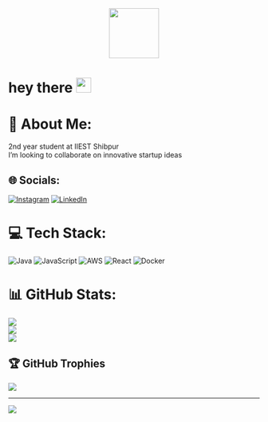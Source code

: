 <div id="header" align="center">
  <img src="https://media.giphy.com/media/M9gbBd9nbDrOTu1Mqx/giphy.gif" width="100"/>
</div>

<h1>
  hey there
  <img src="https://media.giphy.com/media/hvRJCLFzcasrR4ia7z/giphy.gif" width="30px"/>
</h1>

# 💫 About Me:
2nd year student at IIEST Shibpur<br>I’m looking to collaborate on innovative startup ideas


## 🌐 Socials:
[![Instagram](https://img.shields.io/badge/Instagram-%23E4405F.svg?logo=Instagram&logoColor=white)](https://instagram.com/_zx.shjwe_) [![LinkedIn](https://img.shields.io/badge/LinkedIn-%230077B5.svg?logo=linkedin&logoColor=white)](https://linkedin.com/in/SumitMangrati) 

# 💻 Tech Stack:
![Java](https://img.shields.io/badge/java-%23ED8B00.svg?style=for-the-badge&logo=openjdk&logoColor=white) ![JavaScript](https://img.shields.io/badge/javascript-%23323330.svg?style=for-the-badge&logo=javascript&logoColor=%23F7DF1E) ![AWS](https://img.shields.io/badge/AWS-%23FF9900.svg?style=for-the-badge&logo=amazon-aws&logoColor=white) ![React](https://img.shields.io/badge/react-%2320232a.svg?style=for-the-badge&logo=react&logoColor=%2361DAFB) ![Docker](https://img.shields.io/badge/docker-%230db7ed.svg?style=for-the-badge&logo=docker&logoColor=white)
# 📊 GitHub Stats:
![](https://github-readme-stats.vercel.app/api?username=SumitMangrati&theme=tokyonight&hide_border=false&include_all_commits=false&count_private=false)<br/>
![](https://github-readme-streak-stats.herokuapp.com/?user=SumitMangrati&theme=tokyonight&hide_border=false)<br/>
![](https://github-readme-stats.vercel.app/api/top-langs/?username=SumitMangrati&theme=tokyonight&hide_border=false&include_all_commits=false&count_private=false&layout=compact)

## 🏆 GitHub Trophies
![](https://github-profile-trophy.vercel.app/?username=SumitMangrati&theme=tokyonight&no-frame=false&no-bg=true&margin-w=4)

---
[![](https://visitcount.itsvg.in/api?id=SumitMangrati&icon=0&color=0)](https://visitcount.itsvg.in)

<!-- Proudly created with GPRM ( https://gprm.itsvg.in ) -->

